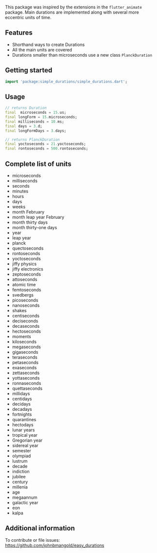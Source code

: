 This package was inspired by the extensions in the `flutter_animate` package.
Main durations are implemented along with several more eccentric units of time.

## Features

- Shorthand ways to create Durations
- All the main units are covered
- Durations smaller than microseconds use a new class `PlanckDuration`

## Getting started

```dart
import 'package:simple_durations/simple_durations.dart';
```

## Usage

```dart
// returns Duration
final  microseconds = 15.us;
final longForm = 15.microseconds;
final milliseconds = 10.ms;
final days = 3.d;
final longFormDays = 3.days;

// returns PlanckDuration
final yoctoseconds = 21.yoctoseconds;
final rontoseconds = 500.rontoseconds;
```

## Complete list of units

- microseconds
- milliseconds
- seconds
- minutes
- hours
- days
- weeks
- month February
- month leap year February
- month thirty days
- month thirty-one days
- year
- leap year
- planck
- quectoseconds
- rontoseconds
- yoctoseconds
- jiffy physics
- jiffy electronics
- zeptoseconds
- attoseconds
- atomic time
- femtoseconds
- svedbergs
- picoseconds
- nanoseconds
- shakes
- centiseconds
- deciseconds
- decaseconds
- hectoseconds
- moments
- kiloseconds
- megaseconds
- gigaseconds
- teraseconds
- petaseconds
- exaseconds
- zettaseconds
- yottaseconds
- ronnaseconds
- quettaseconds
- millidays
- centidays
- decidays
- decadays
- fortnights
- quarantines
- hectodays
- lunar years
- tropical year
- Gregorian year
- sidereal year
- semester
- olympiad
- lustrum
- decade
- indiction
- jubilee
- century
- millenia
- age
- megaannum
- galactic year
- eon
- kalpa

## Additional information

To contribute or file issues:
https://github.com/johnbmangold/easy_durations
